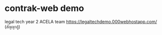 # contrak-web demo
legal tech year 2 ACELA team
https://legaltechdemo.000webhostapp.com/ 
(สัญญากู้)
